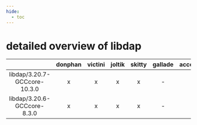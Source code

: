 ```yaml
---
hide:
  - toc
---
```


detailed overview of libdap
===========================

| |donphan|victini|joltik|skitty|gallade|accelgor|swalot|doduo|
| :---: | :---: | :---: | :---: | :---: | :---: | :---: | :---: | :---: |
|libdap/3.20.7-GCCcore-10.3.0|x|x|x|x|-|-|x|x|
|libdap/3.20.6-GCCcore-8.3.0|x|x|x|x|-|-|x|x|
